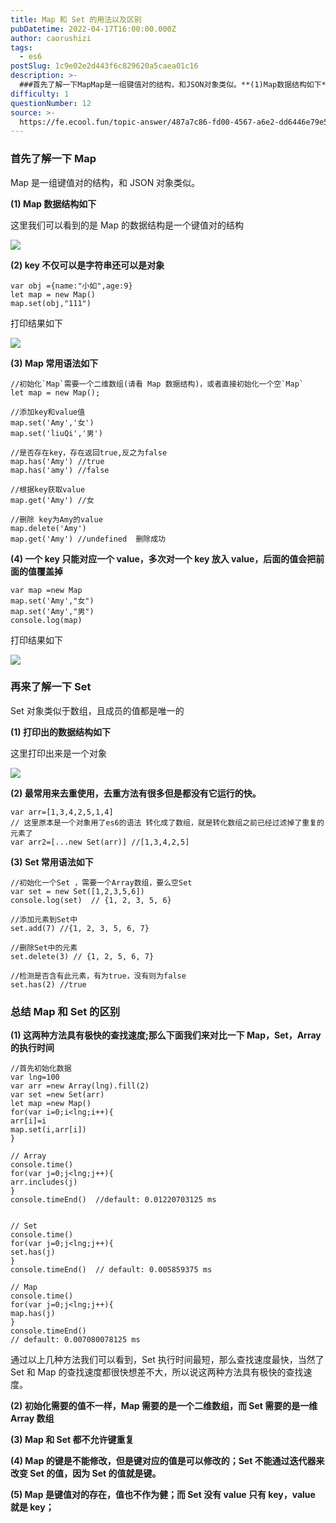```yaml
---
title: Map 和 Set 的用法以及区别
pubDatetime: 2022-04-17T16:00:00.000Z
author: caorushizi
tags:
  - es6
postSlug: 1c9e02e2d443f6c829620a5caea01c16
description: >-
  ###首先了解一下MapMap是一组键值对的结构，和JSON对象类似。**(1)Map数据结构如下**这里我们可以看到的是Map的数据结构是一个键值对的结构![](https://p9-juejin.
difficulty: 1
questionNumber: 12
source: >-
  https://fe.ecool.fun/topic-answer/487a7c86-fd00-4567-a6e2-dd6446e79e5e?orderBy=updateTime&order=desc&tagId=24
---
```


### 首先了解一下 Map

Map 是一组键值对的结构，和 JSON 对象类似。

**(1) Map 数据结构如下**

这里我们可以看到的是 Map 的数据结构是一个键值对的结构

![](https://p9-juejin.byteimg.com/tos-cn-i-k3u1fbpfcp/1d9cd0b4c2504300829aa34d1cc70eac~tplv-k3u1fbpfcp-watermark.image?)

**(2) key 不仅可以是字符串还可以是对象**

    var obj ={name:"小如",age:9}
    let map = new Map()
    map.set(obj,"111")

打印结果如下

![](https://p3-juejin.byteimg.com/tos-cn-i-k3u1fbpfcp/fef5ef67750f4f2087c6d12185affdd1~tplv-k3u1fbpfcp-watermark.image?)

**(3) Map 常用语法如下**

    //初始化`Map`需要一个二维数组(请看 Map 数据结构)，或者直接初始化一个空`Map`
    let map = new Map();

    //添加key和value值
    map.set('Amy','女')
    map.set('liuQi','男')

    //是否存在key，存在返回true,反之为false
    map.has('Amy') //true
    map.has('amy') //false

    //根据key获取value
    map.get('Amy') //女

    //删除 key为Amy的value
    map.delete('Amy')
    map.get('Amy') //undefined  删除成功

**(4) 一个 key 只能对应一个 value，多次对一个 key 放入 value，后面的值会把前面的值覆盖掉**

    var map =new Map
    map.set('Amy',"女")
    map.set('Amy',"男")
    console.log(map)

打印结果如下

![](https://p1-juejin.byteimg.com/tos-cn-i-k3u1fbpfcp/ce93b0be447544238b45ab8fcb4aa102~tplv-k3u1fbpfcp-watermark.image?)

### 再来了解一下 Set

Set 对象类似于数组，且成员的值都是唯一的

**(1) 打印出的数据结构如下**

这里打印出来是一个对象

![](https://p6-juejin.byteimg.com/tos-cn-i-k3u1fbpfcp/08746590e3fb41e5a62af8cc808de6bf~tplv-k3u1fbpfcp-watermark.image?)

**(2) 最常用来去重使用，去重方法有很多但是都没有它运行的快。**

    var arr=[1,3,4,2,5,1,4]
    // 这里原本是一个对象用了es6的语法 转化成了数组，就是转化数组之前已经过滤掉了重复的元素了
    var arr2=[...new Set(arr)] //[1,3,4,2,5]

**(3) Set 常用语法如下**

    //初始化一个Set ，需要一个Array数组，要么空Set
    var set = new Set([1,2,3,5,6])
    console.log(set)  // {1, 2, 3, 5, 6}

    //添加元素到Set中
    set.add(7) //{1, 2, 3, 5, 6, 7}

    //删除Set中的元素
    set.delete(3) // {1, 2, 5, 6, 7}

    //检测是否含有此元素，有为true，没有则为false
    set.has(2) //true

### 总结 Map 和 Set 的区别

**(1) 这两种方法具有极快的查找速度;那么下面我们来对比一下 Map，Set，Array 的执行时间**

    //首先初始化数据
    var lng=100
    var arr =new Array(lng).fill(2)
    var set =new Set(arr)
    let map =new Map()
    for(var i=0;i<lng;i++){
    arr[i]=i
    map.set(i,arr[i])
    }

    // Array
    console.time()
    for(var j=0;j<lng;j++){
    arr.includes(j)
    }
    console.timeEnd()  //default: 0.01220703125 ms


    // Set
    console.time()
    for(var j=0;j<lng;j++){
    set.has(j)
    }
    console.timeEnd()  // default: 0.005859375 ms

    // Map
    console.time()
    for(var j=0;j<lng;j++){
    map.has(j)
    }
    console.timeEnd()
    // default: 0.007080078125 ms

通过以上几种方法我们可以看到，Set 执行时间最短，那么查找速度最快，当然了 Set 和 Map 的查找速度都很快想差不大，所以说这两种方法具有极快的查找速度。

**(2) 初始化需要的值不一样，Map 需要的是一个二维数组，而 Set 需要的是一维 Array 数组**

**(3) Map 和 Set 都不允许键重复**

**(4) Map 的键是不能修改，但是键对应的值是可以修改的；Set 不能通过迭代器来改变 Set 的值，因为 Set 的值就是键。**

**(5) Map 是键值对的存在，值也不作为健；而 Set 没有 value 只有 key，value 就是 key；**
